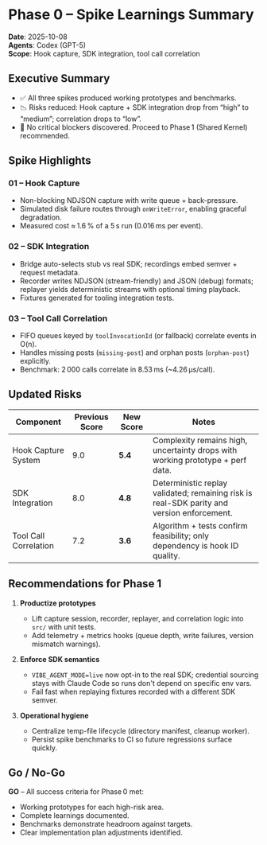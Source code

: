 # Phase 0 – Spike Learnings Summary

**Date**: 2025-10-08  
**Agents**: Codex (GPT-5)  
**Scope**: Hook capture, SDK integration, tool call correlation

## Executive Summary

- ✅ All three spikes produced working prototypes and benchmarks.
- 📉 Risks reduced: Hook capture + SDK integration drop from “high” to “medium”; correlation drops to “low”.
- 🚫 No critical blockers discovered. Proceed to Phase 1 (Shared Kernel) recommended.

## Spike Highlights

### 01 – Hook Capture
- Non-blocking NDJSON capture with write queue + back-pressure.
- Simulated disk failure routes through `onWriteError`, enabling graceful degradation.
- Measured cost ≈ 1.6 % of a 5 s run (0.016 ms per event).

### 02 – SDK Integration
- Bridge auto-selects stub vs real SDK; recordings embed semver + request metadata.
- Recorder writes NDJSON (stream-friendly) and JSON (debug) formats; replayer yields deterministic streams with optional timing playback.
- Fixtures generated for tooling integration tests.

### 03 – Tool Call Correlation
- FIFO queues keyed by `toolInvocationId` (or fallback) correlate events in O(n).
- Handles missing posts (`missing-post`) and orphan posts (`orphan-post`) explicitly.
- Benchmark: 2 000 calls correlate in 8.53 ms (~4.26 µs/call).

## Updated Risks

| Component | Previous Score | New Score | Notes |
|-----------|----------------|-----------|-------|
| Hook Capture System | 9.0 | **5.4** | Complexity remains high, uncertainty drops with working prototype + perf data. |
| SDK Integration | 8.0 | **4.8** | Deterministic replay validated; remaining risk is real-SDK parity and version enforcement. |
| Tool Call Correlation | 7.2 | **3.6** | Algorithm + tests confirm feasibility; only dependency is hook ID quality. |

## Recommendations for Phase 1

1. **Productize prototypes**  
   - Lift capture session, recorder, replayer, and correlation logic into `src/` with unit tests.  
   - Add telemetry + metrics hooks (queue depth, write failures, version mismatch warnings).

2. **Enforce SDK semantics**  
   - `VIBE_AGENT_MODE=live` now opt-in to the real SDK; credential sourcing stays with Claude Code so runs don't depend on specific env vars.  
   - Fail fast when replaying fixtures recorded with a different SDK semver.

3. **Operational hygiene**  
   - Centralize temp-file lifecycle (directory manifest, cleanup worker).  
   - Persist spike benchmarks to CI so future regressions surface quickly.

## Go / No-Go

**GO** – All success criteria for Phase 0 met:
- Working prototypes for each high-risk area.
- Complete learnings documented.
- Benchmarks demonstrate headroom against targets.
- Clear implementation plan adjustments identified.
